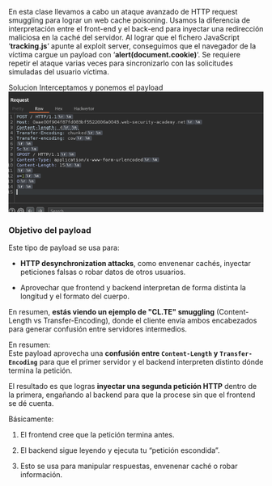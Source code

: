 En esta clase llevamos a cabo un ataque avanzado de HTTP request smuggling para lograr un web cache poisoning. Usamos la diferencia de interpretación entre el front-end y el back-end para inyectar una redirección maliciosa en la caché del servidor. Al lograr que el fichero JavaScript ‘**tracking.js**‘ apunte al exploit server, conseguimos que el navegador de la víctima cargue un payload con ‘**alert(document.cookie)**‘. Se requiere repetir el ataque varias veces para sincronizarlo con las solicitudes simuladas del usuario víctima.

Solucion
Interceptamos y ponemos el payload
![Pasted_image_20250809233545.png](Imagenes/Pasted_image_20250809233545.png)
### **Objetivo del payload**

Este tipo de payload se usa para:

- **HTTP desynchronization attacks**, como envenenar cachés, inyectar peticiones falsas o robar datos de otros usuarios.
    
- Aprovechar que frontend y backend interpretan de forma distinta la longitud y el formato del cuerpo.
    

En resumen, **estás viendo un ejemplo de "CL.TE" smuggling** (Content-Length vs Transfer-Encoding), donde el cliente envía ambos encabezados para generar confusión entre servidores intermedios.

En resumen:  
Este payload aprovecha una **confusión entre `Content-Length` y `Transfer-Encoding`** para que el primer servidor y el backend interpreten distinto dónde termina la petición.

El resultado es que logras **inyectar una segunda petición HTTP** dentro de la primera, engañando al backend para que la procese sin que el frontend se dé cuenta.

Básicamente:

1. El frontend cree que la petición termina antes.
    
2. El backend sigue leyendo y ejecuta tu “petición escondida”.
    
3. Esto se usa para manipular respuestas, envenenar caché o robar información.